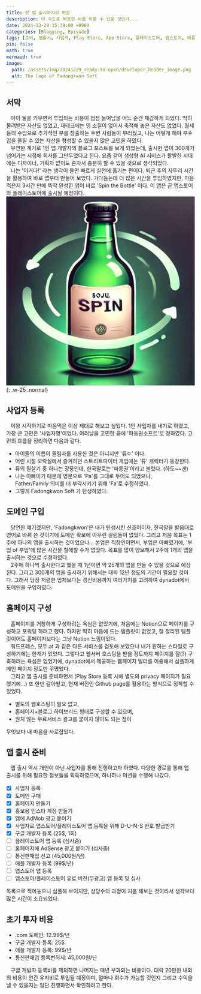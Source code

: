 ```yaml
---
title: 첫 앱 출시까지의 여정
description: 이 속도로 목표한 바를 이룰 수 있을 것인가...
date: 2024-12-29 15:39:00 +0900
categories: [Blogging, Episode]
tags: [준비, 앱출시, 사업자, Play Store, App Store, 플레이스토어, 앱스토어, 애플, 개발자, 앱개발]
pin: false
math: true
mermaid: true
image:
  path: /assets/img/20241229_ready-to-open/developer_header_image.png
  alt: The logo of Fadongkwon Soft
---
```

## 서막
&nbsp;&nbsp; 아이 둘을 키우면서 투입되는 비용이 점점 늘어남을 어느 순간 체감하게 되었다. 딱히 물려받은 자산도 없었고, 재테크에는 영 소질이 없어서 축적해 놓은 자산도 없었다.
월세 등의 수입으로 추가적인 부를 창출하는 주변 사람들이 부러웠고, 나는 어떻게 해야 부수입을 올릴 수 있는 자산을 형성할 수 있을지 많은 고민을 하였다.
<br>&nbsp;&nbsp; 우연한 계기로 1인 앱 개발자의 블로그 포스트를 보게 되었는데, 출시한 앱이 300개가 넘어가는 시점에 회사를 그만두었다고 한다. 요즘 같이 생성형 AI 서비스가 활발한 시대에는 디자이너, 기획자 없이도 혼자서 충분히 할 수 있을 것으로 생각되었다.
<br>&nbsp;&nbsp; 나는 '이거다!' 라는 생각이 들면 빠르게 실천에 옮기는 편이다. 퇴근 후의 자투리 시간을 활용하여 바로 앱부터 만들어 보았다. 가다듬는데 더 많은 시간을 투입하였지만, 마음 먹은지 3시간 만에 뚝딱 완성한 앱이 바로 'Spin the Bottle' 이다. 이 앱은 곧 앱스토어와 플레이스토어에 출시될 예정이다.
![Desktop View](/assets/img/20241229_ready-to-open/icon.png){: .w-25 .normal}

## 사업자 등록
&nbsp;&nbsp; 이왕 시작하기로 마음먹은 이상 제대로 해보고 싶었다. 1인 사업자를 내기로 하였고, 가장 큰 고민은 '사업자명'이었다. 여러날을 고민한 끝에 '파동권소프트'로 정하였다. 고민의 흐름을 정리하면 다음과 같다.
- 아이들의 이름이 돌림자를 사용한 것은 아니지만 '류ㅇ' 이다.
- 어린 시절 오락실에서 즐겨하던 스트리트파이터 게임에는 '류' 캐릭터가 등장한다.
- 류의 필살기 중 하나는 장풍인데, 한국말로는 '파동권'이라고 불렀다. (하도~~겐)
- 나는 아빠이기 때문에 영문으로 'Pa'를 그대로 두어도 되었으나, <br>Father/Family 의미를 더 부각시키기 위해 'Fa'로 수정하였다.
- 그렇게 Fadongkwon Soft 가 탄생하였다.

## 도메인 구입
&nbsp;&nbsp; 당연한 얘기겠지만, 'Fadongkwon'은 내가 탄생시킨 신조어이자, 한국말을 발음대로 영어로 바꿔 쓴 것이기에 도메인 확보에 아무런 걸림돌이 없었다. 그리고 처음 목표는 1주에 하나의 앱을 출시하는 것이었으나... 본업은 직장인이면서, 부업은 아빠였기에, '부업 of 부업'에 많은 시간을 할애할 수가 없었다. 목표를 많이 양보해서 2주에 1개의 앱을 출시하는 것으로 수정하였다.
<br>&nbsp;&nbsp; 2주에 하나씩 출시한다고 했을 때 1년이면 약 25개의 앱을 만들 수 있을 것으로 예상된다. 그리고 300개의 앱을 출시하기 위해서는 대략 12년 정도의 기간이 필요할 것이다. 그래서 당장 저렴한 업체보다는 갱신비용까지 여러가지를 고려하여 dynadot에서 도메인을 구입하였다.

## 홈페이지 구성
&nbsp;&nbsp; 홈페이지를 거창하게 구성하려는 욕심은 없었기에, 처음에는 Notion으로 페이지를 구성하고 포워딩 하려고 했다. 하지만 딱히 마음에 드는 템플릿이 없었고, 잘 정리된 템플릿이어도 홈페이지보다는 그냥 Notion 느낌이었다.
<br>&nbsp;&nbsp; 워드프레스, 모두.at 과 같은 다른 서비스를 검토해 보았으나 내가 원하는 스타일로 구성하기에는 한계가 있었다. 그렇다고 웹서버 호스팅을 받을 정도까지 페이지를 잘(?) 구축하려는 욕심은 없었기에, dynadot에서 제공하는 웹페이지 빌더를 이용해서 심플하게 메인 페이지 정도만 꾸몄었다.
<br>&nbsp;&nbsp; 그리고 앱 출시를 준비하면서 (Play Store 등록 시에 별도의 privacy 페이지가 필요했기에...) 또 한번 갈아엎고, 현재 버전인 Github page를 활용하는 방식으로 정착할 수 있었다.
- 별도의 웹호스팅이 필요 없고,
- 홈페이지+블로그 하이브리드 형태로 구성할 수 있으며,
- 원치 않는 무료서비스 광고를 붙이지 않아도 되는 점이

무엇보다 내 마음을 사로잡았다.

## 앱 출시 준비
&nbsp;&nbsp; 앱 출시 역시 개인이 아닌 사업자를 통해 진행하고자 하였다. 다양한 경로를 통해 앱 출시를 위해 필요한 정보들을 획득하였으며, 하나하나 미션을 수행해 나갔다.
- [x] 사업자 등록
- [x] 도메인 구매
- [x] 홈페이지 만들기
- [x] 홍보용 인스타 계정 만들기
- [x] 앱에 AdMob 광고 붙이기
- [x] 사업자로 앱스토어/플레이스토어 앱 등록을 위해 D-U-N-S 번호 발급받기
- [x] 구글 개발자 등록 (25$, 1회)
- [ ] 플레이스토어 앱 등록 (심사중)
- [ ] 홈페이지에 AdSense 광고 붙이기 (심사중)
- [ ] 통신판매업 신고 (45,000원/년)
- [ ] 애플 개발자 등록 (99$/년)
- [ ] 앱스토어 앱 등록
- [ ] 앱스토어/플레이스토어 유료 버전(무광고) 앱 등록 및 심사

목록으로 적어놓으니 심플해 보이지만, 상당수의 과정이 처음 해보는 것이라서 생각보다 많은 시간이 소요되었다.

## 초기 투자 비용
- .com 도메인: 12.99$/년
- 구글 개발자 등록: 25$
- 애플 개발자 등록: 99$/년
- 통신판매업 등록변허세: 45,000원/년

&nbsp;&nbsp; 구글 개발자 등록비를 제외하면 나머지는 매년 부과되는 비용이다. 대략 20만원 내외의 비용이 연간 유지비로 투입될 예정이며, 얼마나 회수가 가능할 것인지 그리고 수익을 낼 수 있을지는 일단 진행하면서 확인하려고 한다.

